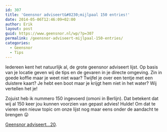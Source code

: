 ```yaml
---
id: 307
title: 'Geensnor adviseert&#8230;mijlpaal 150 entries!'
date: 2014-05-06T12:46:09+02:00
author: Erik
layout: post
guid: https://www.geensnor.nl/wp/?p=307
permalink: /geensnor-adviseert-mijlpaal-150-entries/
categories:
  - Geensnor
  - Tips
---
```

Iedereen kent het natuurlijk al, de grote geensnor adviseert lijst. Op basis van je locatie geven wij de tips en de gevaren in je directe omgeving. Zin in goede koffie maar je weet niet waar? Twijfel je over een tentje met een duistere kaart? Je hebt een boot maar je krijgt hem niet in het water? Wij vertellen het je!

Zojuist heb ik nummero 150 ingevoerd (omoni in Berlijn). Dat betekent dat wij al 150 keer jou kunnen voorzien van gepast advies! Hulde! Om dat te vieren een nieuw topic om onze lijst nog maar eens onder de aandacht te brengen 😛

[Geensnor adviseert&#8230;20](https://advies.geensnor.nl/).